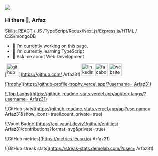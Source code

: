 ![](https://scontent.fdac13-1.fna.fbcdn.net/v/t39.30808-6/439426981_392298993630126_5159774831867900404_n.png?_nc_cat=101&ccb=1-7&_nc_sid=5f2048&_nc_eui2=AeHmwIHOZZAdjcUv7L-OEpTGoNUSgVuND5Kg1RKBW40PkgiQVMxrwjA2VV5Z2Yb9F38af-o21AgAxl7FzLQEQubY&_nc_ohc=X0AIU5Y5NxQAb7AoLkK&_nc_ht=scontent.fdac13-1.fna&oh=00_AfDnhuIAp649V8Ss_546v3P1XZZY3cD6-Hl70p7XKkuucg&oe=6629B9FB)

### Hi there 👋, Arfaz



Skills:  REACT / JS /TypeScript/Redux/Next.js/Express.js/HTML / CSS/mongoDB

- 🔭 I’m currently working on this page. 
- 🌱 I’m currently learning TypeScript 
- 💬 Ask me about Web Development 


[<img src='https://cdn.jsdelivr.net/npm/simple-icons@3.0.1/icons/github.svg' alt='github' height='40'>](https://github.com/ Arfaz31)  [<img src='https://cdn.jsdelivr.net/npm/simple-icons@3.0.1/icons/linkedin.svg' alt='linkedin' height='40'>](https://www.linkedin.com/in/www.linkedin.com/in/arfaz-ahamed-bb82b5280/)  [<img src='https://cdn.jsdelivr.net/npm/simple-icons@3.0.1/icons/facebook.svg' alt='facebook' height='40'>](https://www.facebook.com/https://www.facebook.com/profile.php?id=100085500857643)  [<img src='https://cdn.jsdelivr.net/npm/simple-icons@3.0.1/icons/icloud.svg' alt='website' height='40'>](https://my-portfolio-9de4c.web.app/)  

[![trophy](https://github-profile-trophy.vercel.app/?username= Arfaz31)](https://github.com/ryo-ma/github-profile-trophy)

[![Top Langs](https://github-readme-stats.vercel.app/api/top-langs/?username= Arfaz31)](https://github.com/anuraghazra/github-readme-stats)

![GitHub stats](https://github-readme-stats.vercel.app/api?username= Arfaz31&show_icons=true&count_private=true)  

![Vaunt Badge](https://api.vaunt.dev/v1/github/entities/ Arfaz31/contributions?format=svg&private=true)  

![GitHub metrics](https://metrics.lecoq.io/ Arfaz31)  

![GitHub streak stats](https://streak-stats.demolab.com/?user= Arfaz31)  

